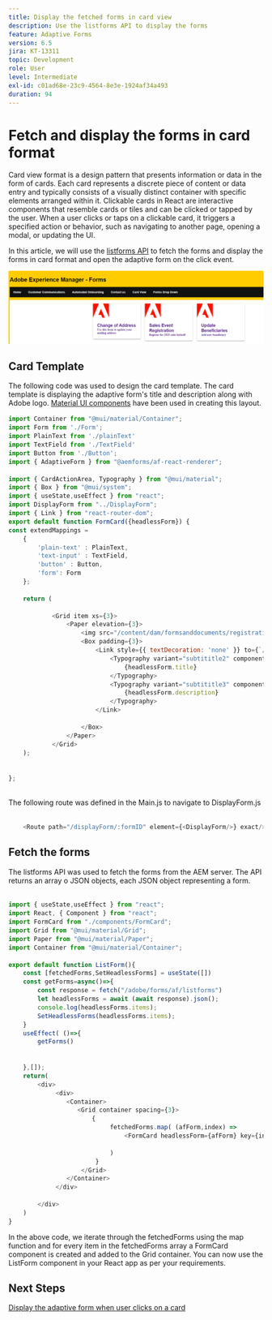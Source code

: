 ```yaml
---
title: Display the fetched forms in card view
description: Use the listforms API to display the forms
feature: Adaptive Forms
version: 6.5
jira: KT-13311
topic: Development
role: User
level: Intermediate
exl-id: c01ad68e-23c9-4564-8e3e-1924af34a493
duration: 94
---
```

# Fetch and display the forms in card format

Card view format is a design pattern that presents information or data in the form of cards. Each card represents a discrete piece of content or data entry and typically consists of a visually distinct container with specific elements arranged within it.
Clickable cards in React are interactive components that resemble cards or tiles and can be clicked or tapped by the user. When a user clicks or taps on a clickable card, it triggers a specified action or behavior, such as navigating to another page, opening a modal, or updating the UI.

In this article, we will use the [listforms API](https://opensource.adobe.com/aem-forms-af-runtime/api/#tag/List-Forms/operation/listForms) to fetch the forms and display the forms in card format and open the adaptive form on the click event.

![card-view](./assets/card-view-forms.png)

## Card Template

The following code was used to design the card template. The card template is displaying the adaptive form's title and description along with Adobe logo. [Material UI components](https://mui.com/) have been used in creating this layout.



``` javascript
import Container from "@mui/material/Container";
import Form from './Form';
import PlainText from './plainText'
import TextField from './TextField'
import Button from './Button';
import { AdaptiveForm } from "@aemforms/af-react-renderer";

import { CardActionArea, Typography } from "@mui/material";
import { Box } from "@mui/system";
import { useState,useEffect } from "react";
import DisplayForm from "../DisplayForm";
import { Link } from "react-router-dom";
export default function FormCard({headlessForm}) {
const extendMappings =
    {
        'plain-text' : PlainText,
        'text-input' : TextField,
        'button' : Button,
        'form': Form
    };
   
    return (
        
            <Grid item xs={3}>
                <Paper elevation={3}>
                    <img src="/content/dam/formsanddocuments/registrationform/jcr:content/renditions/cq5dam.thumbnail.48.48.png" className="img"/>
                    <Box padding={3}>
                        <Link style={{ textDecoration: 'none' }} to={`/displayForm${headlessForm.id}`}>
                            <Typography variant="subtititle2" component="h2">
                                {headlessForm.title}
                            </Typography>
                            <Typography variant="subtititle3" component="h4">
                                {headlessForm.description}
                            </Typography>
                        </Link>
                
                    </Box>
                </Paper>
            </Grid>
    );
    

};



```

The following route was defined in the Main.js to navigate to DisplayForm.js

```javascript

    <Route path="/displayForm/:formID" element={<DisplayForm/>} exact/>

```

## Fetch the forms

The listforms API was used to fetch the forms from the AEM server. The API returns an array o JSON objects, each JSON object representing a form.

```javascript

import { useState,useEffect } from "react";
import React, { Component } from "react";
import FormCard from "./components/FormCard";
import Grid from "@mui/material/Grid";
import Paper from "@mui/material/Paper";
import Container from "@mui/material/Container";
 
export default function ListForm(){
    const [fetchedForms,SetHeadlessForms] = useState([])
    const getForms=async()=>{
        const response = fetch("/adobe/forms/af/listforms")
        let headlessForms = await (await response).json();
        console.log(headlessForms.items);
        SetHeadlessForms(headlessForms.items);
    }
    useEffect( ()=>{
        getForms()
        

    },[]);
    return(
        <div>
             <div>
                <Container>
                   <Grid container spacing={3}>
                       {
                            fetchedForms.map( (afForm,index) =>
                                <FormCard headlessForm={afForm} key={index}/>
                         
                            )
                        }
                    </Grid>
                </Container>
             </div>

        </div>
    )
}
```

 In the above code, we iterate through the fetchedForms using the map function and for every item in the fetchedForms array a FormCard component is created and added to the Grid container. You can now use the ListForm component in your React app as per your requirements.

## Next Steps

[Display the adaptive form when user clicks on a card](./open-form-card-view.md)
